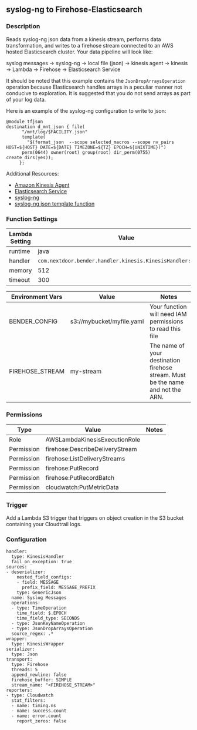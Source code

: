 ## syslog-ng to Firehose-Elasticsearch

### Description

Reads syslog-ng json data from a kinesis stream, performs data transformation, and writes to a firehose stream connected to an AWS hosted Elasticsearch cluster. Your data pipeline will look like:

syslog messages -> syslog-ng -> local file (json) -> kinesis agent -> kinesis -> Lambda -> Firehose -> Elasticsearch Service


It should be noted that this example contains the `JsonDropArraysOperation` operation because Elasticsearch handles arrays in a peculiar manner not conducive to exploration. It is suggested that you do not send arrays as part of your log data.

Here is an example of the syslog-ng configuration to write to json:

```
@module tfjson
destination d_mnt_json { file(
      "/mnt/log/$FACILITY.json"
      template(
        "$(format_json  --scope selected_macros --scope nv_pairs HOST=${HOST} DATE=${DATE} TIMEZONE=${TZ} EPOCH=${UNIXTIME})")
      perm(0644) owner(root) group(root) dir_perm(0755) create_dirs(yes));
     };
```


Additional Resources:

* [Amazon Kinesis Agent](https://github.com/awslabs/amazon-kinesis-agent)
* [Elasticsearch Service](https://aws.amazon.com/elasticsearch-service/)
* [syslog-ng](https://syslog-ng.org/)
* [syslog-ng json template function](https://www.balabit.com/documents/syslog-ng-ose-3.5-guides/en/syslog-ng-ose-guide-admin/html-single/index.html#reference-template-functions)

### Function Settings


| Lambda Setting | Value                                                         |
| -------------- | ------------------------------------------------------------- |
| runtime        | java                                                          |
| handler        | `com.nextdoor.bender.handler.kinesis.KinesisHandler::handler` |
| memory         | 512                                                           |
| timeout        | 300                                                           |

| Environment Vars | Value                     | Notes                      |
| ---------------- | ------------------------- | -------------------------- |
| BENDER_CONFIG    | s3://mybucket/myfile.yaml | Your function will need IAM permissions to read this file |
| FIREHOSE_STREAM  | my-stream                 | The name of your destination firehose stream. Must be the name and not the ARN. |

### Permissions

| Type             | Value                           | Notes                     |
| ---------------- | ------------------------------- |-------------------------- |
| Role             | AWSLambdaKinesisExecutionRole   |                           |
| Permission       | firehose:DescribeDeliveryStream |                           |
| Permission       | firehose:ListDeliveryStreams    |                           |
| Permission       | firehose:PutRecord              |                           |
| Permission       | firehose:PutRecordBatch         |                           |
| Permission       | cloudwatch:PutMetricData        |                           |

### Trigger
Add a Lambda S3 trigger that triggers on object creation in the S3 bucket containing your Cloudtrail logs.

### Configuration

```
handler:
  type: KinesisHandler
  fail_on_exception: true
sources:
- deserializer:
    nested_field_configs:
    - field: MESSAGE
      prefix_field: MESSAGE_PREFIX
    type: GenericJson
  name: Syslog Messages
  operations:
  - type: TimeOperation
    time_field: $.EPOCH
    time_field_type: SECONDS
  - type: JsonKeyNameOperation
  - type: JsonDropArraysOperation
  source_regex: .*
wrapper:
  type: KinesisWrapper
serializer:
  type: Json
transport:
  type: Firehose
  threads: 5
  append_newline: false
  firehose_buffer: SIMPLE
  stream_name: "<FIREHOSE_STREAM>"
reporters:
- type: Cloudwatch
  stat_filters:
  - name: timing.ns
  - name: success.count
  - name: error.count
    report_zeros: false

```